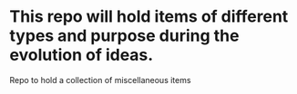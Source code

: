 This repo will hold items of different types and purpose during the evolution of ideas. 
====

Repo to hold a collection of miscellaneous items
